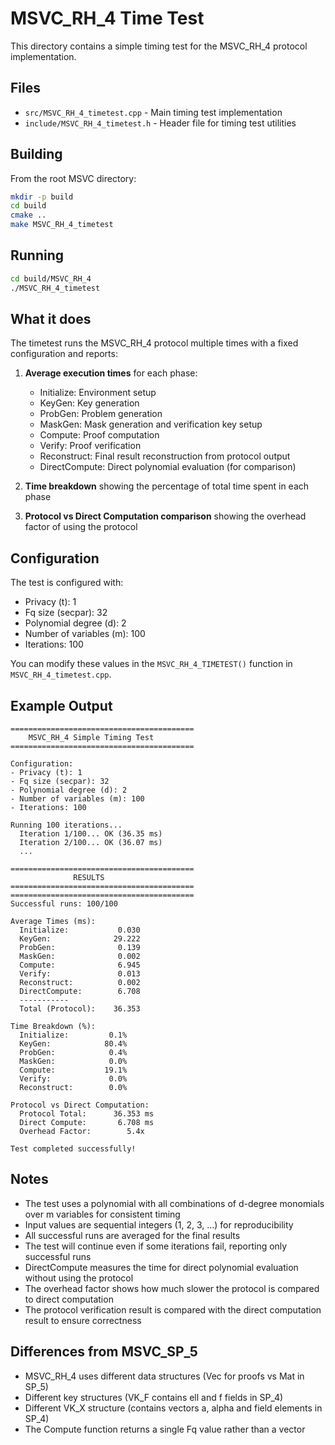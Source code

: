 # MSVC_RH_4 Time Test

This directory contains a simple timing test for the MSVC_RH_4 protocol implementation.

## Files

- `src/MSVC_RH_4_timetest.cpp` - Main timing test implementation
- `include/MSVC_RH_4_timetest.h` - Header file for timing test utilities

## Building

From the root MSVC directory:

```bash
mkdir -p build
cd build
cmake ..
make MSVC_RH_4_timetest
```

## Running

```bash
cd build/MSVC_RH_4
./MSVC_RH_4_timetest
```

## What it does

The timetest runs the MSVC_RH_4 protocol multiple times with a fixed configuration and reports:

1. **Average execution times** for each phase:
   - Initialize: Environment setup
   - KeyGen: Key generation  
   - ProbGen: Problem generation
   - MaskGen: Mask generation and verification key setup
   - Compute: Proof computation
   - Verify: Proof verification
   - Reconstruct: Final result reconstruction from protocol output
   - DirectCompute: Direct polynomial evaluation (for comparison)

2. **Time breakdown** showing the percentage of total time spent in each phase

3. **Protocol vs Direct Computation comparison** showing the overhead factor of using the protocol

## Configuration

The test is configured with:
- Privacy (t): 1
- Fq size (secpar): 32
- Polynomial degree (d): 2
- Number of variables (m): 100
- Iterations: 100

You can modify these values in the `MSVC_RH_4_TIMETEST()` function in `MSVC_RH_4_timetest.cpp`.

## Example Output

```
=========================================
    MSVC_RH_4 Simple Timing Test        
=========================================

Configuration:
- Privacy (t): 1
- Fq size (secpar): 32
- Polynomial degree (d): 2
- Number of variables (m): 100
- Iterations: 100

Running 100 iterations...
  Iteration 1/100... OK (36.35 ms)
  Iteration 2/100... OK (36.07 ms)
  ...

=========================================
              RESULTS                   
=========================================
=========================================
Successful runs: 100/100

Average Times (ms):
  Initialize:           0.030
  KeyGen:              29.222
  ProbGen:              0.139
  MaskGen:              0.002
  Compute:              6.945
  Verify:               0.013
  Reconstruct:          0.002
  DirectCompute:        6.708
  -----------
  Total (Protocol):    36.353

Time Breakdown (%):
  Initialize:         0.1%
  KeyGen:            80.4%
  ProbGen:            0.4%
  MaskGen:            0.0%
  Compute:           19.1%
  Verify:             0.0%
  Reconstruct:        0.0%

Protocol vs Direct Computation:
  Protocol Total:      36.353 ms
  Direct Compute:       6.708 ms
  Overhead Factor:        5.4x

Test completed successfully!
```

## Notes

- The test uses a polynomial with all combinations of d-degree monomials over m variables for consistent timing
- Input values are sequential integers (1, 2, 3, ...) for reproducibility
- All successful runs are averaged for the final results
- The test will continue even if some iterations fail, reporting only successful runs
- DirectCompute measures the time for direct polynomial evaluation without using the protocol
- The overhead factor shows how much slower the protocol is compared to direct computation
- The protocol verification result is compared with the direct computation result to ensure correctness

## Differences from MSVC_SP_5

- MSVC_RH_4 uses different data structures (Vec<Fq> for proofs vs Mat<Fq> in SP_5)
- Different key structures (VK_F contains ell and f fields in SP_4)
- Different VK_X structure (contains vectors a, alpha and field elements in SP_4)
- The Compute function returns a single Fq value rather than a vector
